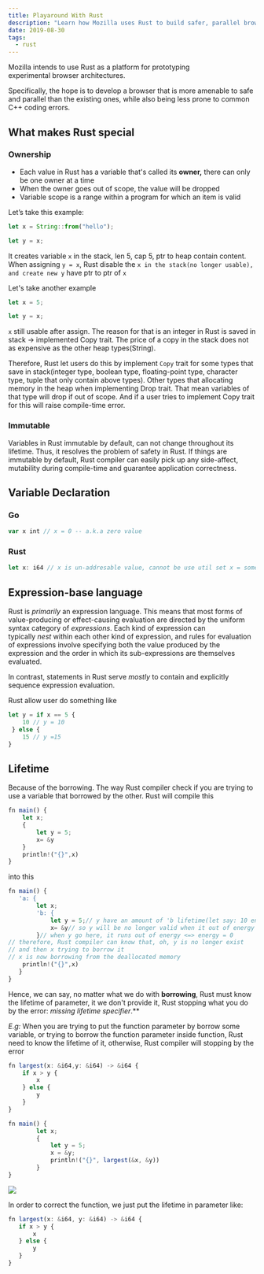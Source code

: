 ```yaml
---
title: Playaround With Rust
description: "Learn how Mozilla uses Rust to build safer, parallel browsers by leveraging Rust's ownership, immutability, lifetime tracking, and expression-based design for error-free, efficient code."
date: 2019-08-30
tags:
  - rust
---
```


Mozilla intends to use Rust as a platform for prototyping experimental browser architectures.

Specifically, the hope is to develop a browser that is more amenable to safe and parallel than the existing ones, while also being less prone to common C++ coding errors.

## What makes Rust special

### Ownership

- Each value in Rust has a variable that's called its **owner,** there can only be one owner at a time
- When the owner goes out of scope, the value will be dropped
- Variable scope is a range within a program for which an item is valid

Let’s take this example:

```javascript
let x = String::from("hello");

let y = x;
```

It creates variable `x` in the stack, len 5, cap 5, ptr to heap contain content. When assigning `y = x`, Rust disable the `x in the stack(no longer usable), and create new y` have ptr to ptr of `x`

Let's take another example

```javascript
let x = 5;

let y = x;
```

`x` still usable after assign. The reason for that is an integer in Rust is saved in stack -> implemented Copy trait. The price of a copy in the stack does not as expensive as the other heap types(String).

Therefore, Rust let users do this by implement `Copy` trait for some types that save in stack(integer type, boolean type, floating-point type, character type, tuple that only contain above types). Other types that allocating memory in the heap when implementing Drop trait. That mean variables of that type will drop if out of scope. And if a user tries to implement Copy trait for this will raise compile-time error.

### Immutable

Variables in Rust immutable by default, can not change throughout its lifetime. Thus, it resolves the problem of safety in Rust. If things are immutable by default, Rust compiler can easily pick up any side-affect, mutability during compile-time and guarantee application correctness.

## Variable Declaration

### Go

```javascript
var x int // x = 0 -- a.k.a zero value
```

### Rust

```javascript
let x: i64 // x is un-addresable value, cannot be use util set x = somevalue
```

## Expression-base language

Rust is *primarily* an expression language. This means that most forms of value-producing or effect-causing evaluation are directed by the uniform syntax category of *expressions*. Each kind of expression can typically *nest* within each other kind of expression, and rules for evaluation of expressions involve specifying both the value produced by the expression and the order in which its sub-expressions are themselves evaluated.

In contrast, statements in Rust serve *mostly* to contain and explicitly sequence expression evaluation.

Rust allow user do something like

```javascript
let y = if x == 5 {
    10 // y = 10
 } else {
    15 // y =15
}
```

## Lifetime

Because of the borrowing. The way Rust compiler check if you are trying to use a variable that borrowed by the other. Rust will compile this

```javascript
fn main() {
    let x;
    {
        let y = 5;
        x= &y
    }
    println!("{}",x)
}
```

into this

```javascript
fn main() {
   'a: {
        let x;
        'b: {
            let y = 5;// y have an amount of 'b lifetime(let say: 10 energy)
            x= &y// so y will be no longer valid when it out of energy
        }// when y go here, it runs out of energy <=> energy = 0
// therefore, Rust compiler can know that, oh, y is no longer exist
// and then x trying to borrow it
// x is now borrowing from the deallocated memory
    println!("{}",x)
   }
}
```

Hence, we can say, no matter what we do with **borrowing**, Rust must know the lifetime of parameter, it we don't provide it, Rust stopping what you do by the error: *missing lifetime specifier*.\*\*

_E.g:_ When you are trying to put the function parameter by borrow some variable, or trying to borrow the function parameter inside function, Rust need to know the lifetime of it, otherwise, Rust compiler will stopping by the error

```javascript
fn largest(x: &i64,y: &i64) -> &i64 {
    if x > y {
        x
    } else {
        y
    }
}

fn main() {
        let x;
        {
            let y = 5;
            x = &y;
            println!("{}", largest(&x, &y))
        }
}
```

![](assets/playaround-with-rust_8b2e8ecd35a0b2b6be39e220dcb4c333_md5.webp)

In order to correct the function, we just put the lifetime in parameter like:

```javascript
fn largest(x: &i64, y: &i64) -> &i64 {
   if x > y {
       x
   } else {
       y
   }
}
```


